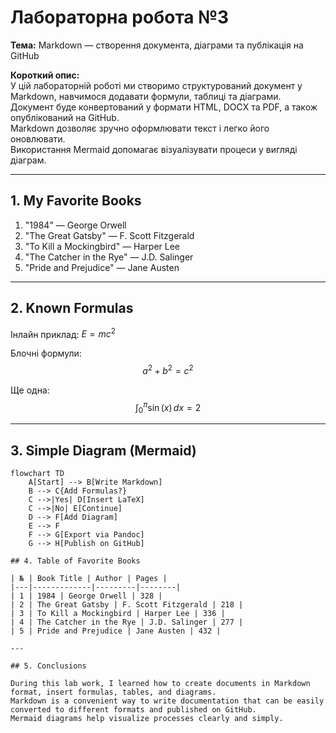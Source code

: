# Лабораторна робота №3
**Тема:** Markdown — створення документа, діаграми та публікація на GitHub  

**Короткий опис:**  
У цій лабораторній роботі ми створимо структурований документ у Markdown, навчимося додавати формули, таблиці та діаграми.  
Документ буде конвертований у формати HTML, DOCX та PDF, а також опублікований на GitHub.  
Markdown дозволяє зручно оформлювати текст і легко його оновлювати.  
Використання Mermaid допомагає візуалізувати процеси у вигляді діаграм.

---

## 1. My Favorite Books

1. "1984" — George Orwell  
2. "The Great Gatsby" — F. Scott Fitzgerald  
3. "To Kill a Mockingbird" — Harper Lee  
4. "The Catcher in the Rye" — J.D. Salinger  
5. "Pride and Prejudice" — Jane Austen  

---

## 2. Known Formulas

Інлайн приклад: $E = mc^2$  

Блочні формули:
$$
a^2 + b^2 = c^2
$$

Ще одна:
$$
\int_0^{\pi} \sin(x) \, dx = 2
$$

---

## 3. Simple Diagram (Mermaid)

```mermaid
flowchart TD
    A[Start] --> B[Write Markdown]
    B --> C{Add Formulas?}
    C -->|Yes| D[Insert LaTeX]
    C -->|No| E[Continue]
    D --> F[Add Diagram]
    E --> F
    F --> G[Export via Pandoc]
    G --> H[Publish on GitHub]

## 4. Table of Favorite Books

| № | Book Title | Author | Pages |
|---|-------------|---------|--------|
| 1 | 1984 | George Orwell | 328 |
| 2 | The Great Gatsby | F. Scott Fitzgerald | 218 |
| 3 | To Kill a Mockingbird | Harper Lee | 336 |
| 4 | The Catcher in the Rye | J.D. Salinger | 277 |
| 5 | Pride and Prejudice | Jane Austen | 432 |

---

## 5. Conclusions

During this lab work, I learned how to create documents in Markdown format, insert formulas, tables, and diagrams.  
Markdown is a convenient way to write documentation that can be easily converted to different formats and published on GitHub.  
Mermaid diagrams help visualize processes clearly and simply.
